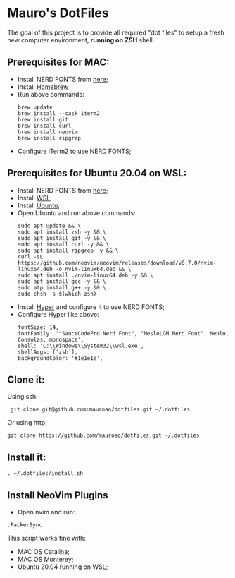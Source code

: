 # Mauro's DotFiles

The goal of this project is to provide all required "dot files" to setup a fresh new computer environment, **running on ZSH** shell.  

## Prerequisites for MAC: 

- Install NERD FONTS from [here](fonts/);
- Install [Homebrew](https://brew.sh)
- Run above commands:
  ```
  brew update
  brew install --cask iterm2
  brew install git
  brew install curl 
  brew install neovim
  brew install ripgrep
  ```
- Configure iTerm2 to use NERD FONTS;

## Prerequisites for Ubuntu 20.04 on WSL:

- Install NERD FONTS from [here](fonts/);
- Install [WSL](https://docs.microsoft.com/en-us/windows/wsl/install);
- Install [Ubuntu](https://apps.microsoft.com/store/detail/ubuntu-2004/9N6SVWS3RX71?hl=pt-br&gl=BR);
- Open Ubuntu and run above commands:
  ```
  sudo apt update && \
  sudo apt install zsh -y && \
  sudo apt install git -y && \
  sudo apt install curl -y && \
  sudo apt install ripgrep -y && \
  curl -sL https://github.com/neovim/neovim/releases/download/v0.7.0/nvim-linux64.deb -o nvim-linux64.deb && \
  sudo apt install ./nvim-linux64.deb -y && \
  sudo apt install gcc -y && \
  sudo atp install g++ -y && \
  sudo chsh -s $(which zsh)
  ```
- Install [Hyper](https://hyper.is) and configure it to use NERD FONTS;
- Configure Hyper like above:
  ```
  fontSize: 14,
  fontFamily: '"SauceCodePro Nerd Font", "MesloLGM Nerd Font", Menlo, Consolas, monospace',
  shell: 'C:\\Windows\\System32\\wsl.exe',
  shellArgs: ['zsh'],
  backgroundColor: '#1e1e1e',
  ```

## Clone it:

Using ssh:
```
 git clone git@github.com:mauroao/dotfiles.git ~/.dotfiles
```
Or using http:
```
git clone https://github.com/mauroao/dotfiles.git ~/.dotfiles
```

## Install it:

```
. ~/.dotfiles/install.sh
```
## Install NeoVim Plugins

- Open nvim and run:
```
:PackerSync
```
This script works fine with:
- MAC OS Catalina;
- MAC OS Monterey;
- Ubuntu 20.04 running on WSL;
